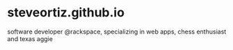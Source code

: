 # steveortiz.github.io
software developer @rackspace, specializing in web apps, chess enthusiast and texas aggie
